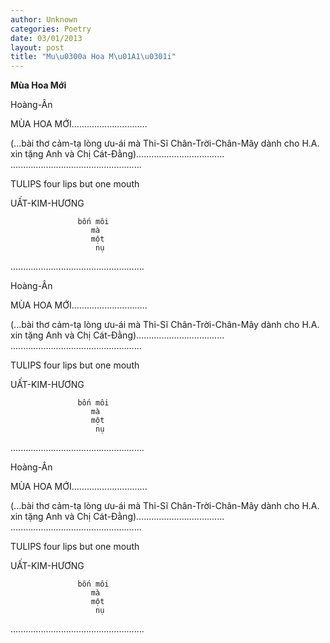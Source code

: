 ```yaml
---
author: Unknown
categories: Poetry
date: 03/01/2013
layout: post
title: "Mu\u0300a Hoa M\u01A1\u0301i"
---
```


**Mùa Hoa Mới**

Hoàng-Ân


MÙA HOA MỚI..............................

(...bài thơ cảm-tạ lòng ưu-ái mà
 Thi-Sĩ Chân-Trời-Chân-Mây dành
 cho H.A. xin tặng Anh và Chị
 Cát-Đằng)...................................
....................................................


TULIPS        four lips
                      but
                 o­ne mouth


UẤT-KIM-HƯƠNG

                   bốn môi
                      mà
                      một
                       nụ

.....................................................

Hoàng-Ân


MÙA HOA MỚI..............................

(...bài thơ cảm-tạ lòng ưu-ái mà
 Thi-Sĩ Chân-Trời-Chân-Mây dành
 cho H.A. xin tặng Anh và Chị
 Cát-Đằng)...................................
....................................................


TULIPS        four lips
                      but
                 o­ne mouth


UẤT-KIM-HƯƠNG

                   bốn môi
                      mà
                      một
                       nụ

.....................................................

Hoàng-Ân


MÙA HOA MỚI..............................

(...bài thơ cảm-tạ lòng ưu-ái mà
 Thi-Sĩ Chân-Trời-Chân-Mây dành
 cho H.A. xin tặng Anh và Chị
 Cát-Đằng)...................................
....................................................


TULIPS        four lips
                      but
                 o­ne mouth


UẤT-KIM-HƯƠNG

                   bốn môi
                      mà
                      một
                       nụ

.....................................................
